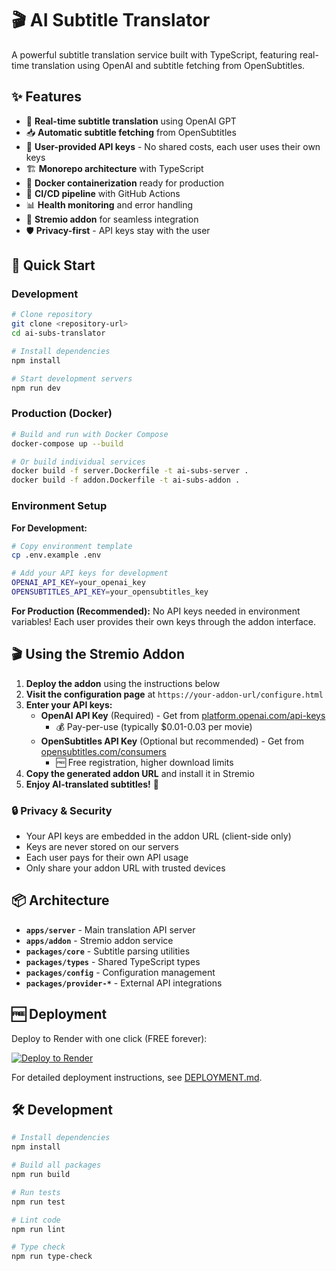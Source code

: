 # 🎬 AI Subtitle Translator

A powerful subtitle translation service built with TypeScript, featuring real-time translation using OpenAI and subtitle fetching from OpenSubtitles.

## ✨ Features

- 🔄 **Real-time subtitle translation** using OpenAI GPT
- 📥 **Automatic subtitle fetching** from OpenSubtitles 
- 🔑 **User-provided API keys** - No shared costs, each user uses their own keys
- 🏗️ **Monorepo architecture** with TypeScript
- 🐳 **Docker containerization** ready for production
- 🚀 **CI/CD pipeline** with GitHub Actions
- 📊 **Health monitoring** and error handling
- 🎯 **Stremio addon** for seamless integration
- 🛡️ **Privacy-first** - API keys stay with the user

## 🚀 Quick Start

### Development
```bash
# Clone repository
git clone <repository-url>
cd ai-subs-translator

# Install dependencies
npm install

# Start development servers
npm run dev
```

### Production (Docker)
```bash
# Build and run with Docker Compose
docker-compose up --build

# Or build individual services
docker build -f server.Dockerfile -t ai-subs-server .
docker build -f addon.Dockerfile -t ai-subs-addon .
```

### Environment Setup

**For Development:**
```bash
# Copy environment template  
cp .env.example .env

# Add your API keys for development
OPENAI_API_KEY=your_openai_key
OPENSUBTITLES_API_KEY=your_opensubtitles_key
```

**For Production (Recommended):**
No API keys needed in environment variables! Each user provides their own keys through the addon interface.

## 🎬 Using the Stremio Addon

1. **Deploy the addon** using the instructions below
2. **Visit the configuration page** at `https://your-addon-url/configure.html`
3. **Enter your API keys:**
   - **OpenAI API Key** (Required) - Get from [platform.openai.com/api-keys](https://platform.openai.com/api-keys)
     - 💰 Pay-per-use (typically $0.01-0.03 per movie)
   - **OpenSubtitles API Key** (Optional but recommended) - Get from [opensubtitles.com/consumers](https://www.opensubtitles.com/en/consumers)
     - 🆓 Free registration, higher download limits
4. **Copy the generated addon URL** and install it in Stremio
5. **Enjoy AI-translated subtitles!** 🎉

### 🔒 Privacy & Security
- Your API keys are embedded in the addon URL (client-side only)
- Keys are never stored on our servers
- Each user pays for their own API usage
- Only share your addon URL with trusted devices

## 📦 Architecture

- **`apps/server`** - Main translation API server
- **`apps/addon`** - Stremio addon service  
- **`packages/core`** - Subtitle parsing utilities
- **`packages/types`** - Shared TypeScript types
- **`packages/config`** - Configuration management
- **`packages/provider-*`** - External API integrations

## 🆓 Deployment

Deploy to Render with one click (FREE forever):

[![Deploy to Render](https://render.com/images/deploy-to-render-button.svg)](https://render.com/deploy?repo=https://github.com/giampierobono/ai-subs-translator)

For detailed deployment instructions, see [DEPLOYMENT.md](./DEPLOYMENT.md).

## 🛠️ Development

```bash
# Install dependencies
npm install

# Build all packages  
npm run build

# Run tests
npm run test

# Lint code
npm run lint

# Type check
npm run type-check
```
